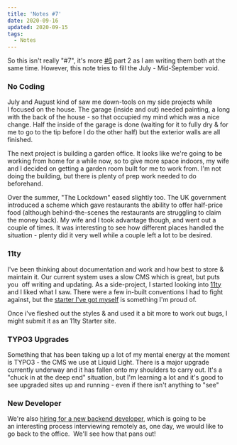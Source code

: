 ```yaml
---
title: 'Notes #7'
date: 2020-09-16
updated: 2020-09-15
tags:
  - Notes
---
```


So this isn't really "#7", it's more [#6](/blog/notes-6/) part 2 as I am writing them both at the same time. However, this note tries to fill the July - Mid-September void.

### No Coding

July and August kind of saw me down-tools on my side projects while I focused on the house. The garage (inside and out) needed painting, a long with the back of the house - so that occupied my mind which was a nice change. Half the inside of the garage is done (waiting for it to fully dry & for me to go to the tip before I do the other half) but the exterior walls are all finished.

The next project is building a garden office. It looks like we're going to be working from home for a while now, so to give more space indoors, my wife and I decided on getting a garden room built for me to work from. I'm not doing the building, but there is plenty of prep work needed to do beforehand.

Over the summer, "The Lockdown" eased slightly too. The UK government introduced a scheme which gave restaurants the ability to offer half-price food (although behind-the-scenes the restaurants are struggling to claim the money back). My wife and I took advantage though, and went out a couple of times. It was interesting to see how different places handled the situation - plenty did it very well while a couple left a lot to be desired.

### 11ty

I've been thinking about documentation and work and how best to store & maintain it. Our current system uses a slow CMS which is great, but puts you  off writing and updating. As a side-project, I started looking into [11ty](https://www.11ty.dev/) and I liked what I saw. There were a few in-built conventions I had to fight against, but the [starter I've got myself](https://gitlab.com/mikestreety/typo3-tips) is something I'm proud of.

Once i've fleshed out the styles & and used it a bit more to work out bugs, I might submit it as an 11ty Starter site.

### TYPO3 Upgrades

Something that has been taking up a lot of my mental energy at the moment is TYPO3 - the CMS we use at Liquid Light. There is a major upgrade currently underway and it has fallen onto my shoulders to carry out. It's a "chuck in at the deep end" situation, but I'm learning a lot and it's good to see upgraded sites up and running - even if there isn't anything to "see"

### New Developer

We're also [hiring for a new backend developer](https://liquidlight.peoplehr.net/Pages/JobBoard/Opening.aspx?v=9fa2168f-9d9a-4842-9a19-f5f907207f8a), which is going to be an interesting process interviewing remotely as, one day, we would like to go back to the office.  We'll see how that pans out!
